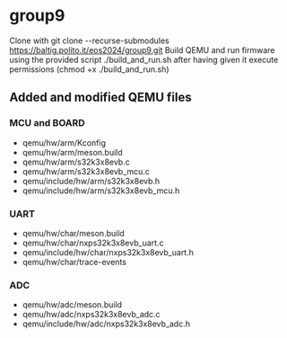 # group9


Clone with git clone --recurse-submodules https://baltig.polito.it/eos2024/group9.git
Build QEMU and run firmware using the provided script ./build_and_run.sh after having given it execute permissions (chmod +x ./build_and_run.sh)

## Added and modified QEMU files
### MCU and BOARD
- qemu/hw/arm/Kconfig
- qemu/hw/arm/meson.build
- qemu/hw/arm/s32k3x8evb.c
- qemu/hw/arm/s32k3x8evb_mcu.c
- qemu/include/hw/arm/s32k3x8evb.h
- qemu/include/hw/arm/s32k3x8evb_mcu.h

### UART
- qemu/hw/char/meson.build
- qemu/hw/char/nxps32k3x8evb_uart.c
- qemu/include/hw/char/nxps32k3x8evb_uart.h
- qemu/hw/char/trace-events

### ADC
- qemu/hw/adc/meson.build
- qemu/hw/adc/nxps32k3x8evb_adc.c
- qemu/include/hw/adc/nxps32k3x8evb_adc.h
